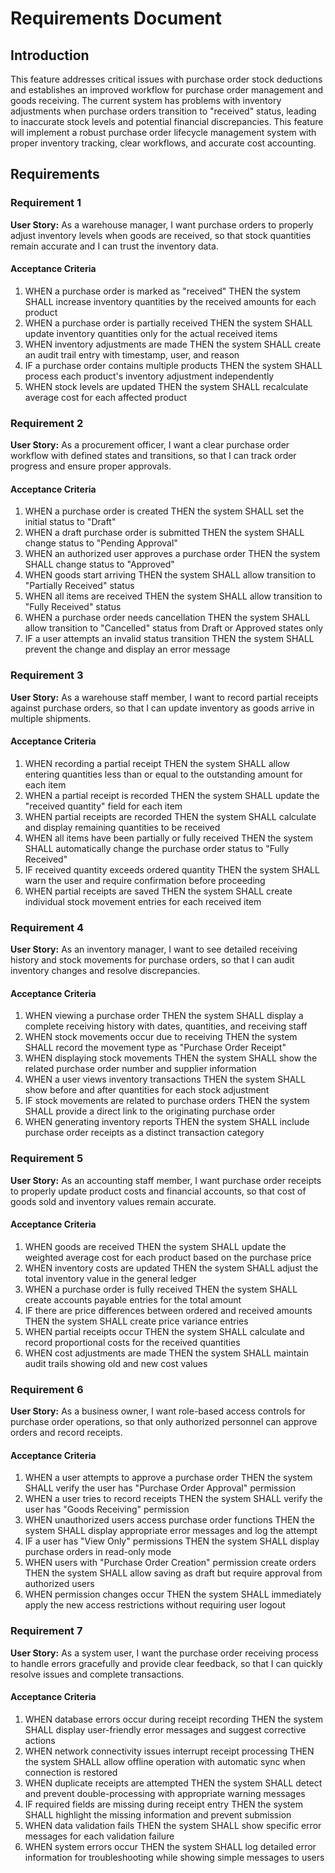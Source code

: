 # Requirements Document

## Introduction

This feature addresses critical issues with purchase order stock deductions and establishes an improved workflow for purchase order management and goods receiving. The current system has problems with inventory adjustments when purchase orders transition to "received" status, leading to inaccurate stock levels and potential financial discrepancies. This feature will implement a robust purchase order lifecycle management system with proper inventory tracking, clear workflows, and accurate cost accounting.

## Requirements

### Requirement 1

**User Story:** As a warehouse manager, I want purchase orders to properly adjust inventory levels when goods are received, so that stock quantities remain accurate and I can trust the inventory data.

#### Acceptance Criteria

1. WHEN a purchase order is marked as "received" THEN the system SHALL increase inventory quantities by the received amounts for each product
2. WHEN a purchase order is partially received THEN the system SHALL update inventory quantities only for the actual received items
3. WHEN inventory adjustments are made THEN the system SHALL create an audit trail entry with timestamp, user, and reason
4. IF a purchase order contains multiple products THEN the system SHALL process each product's inventory adjustment independently
5. WHEN stock levels are updated THEN the system SHALL recalculate average cost for each affected product

### Requirement 2

**User Story:** As a procurement officer, I want a clear purchase order workflow with defined states and transitions, so that I can track order progress and ensure proper approvals.

#### Acceptance Criteria

1. WHEN a purchase order is created THEN the system SHALL set the initial status to "Draft"
2. WHEN a draft purchase order is submitted THEN the system SHALL change status to "Pending Approval" 
3. WHEN an authorized user approves a purchase order THEN the system SHALL change status to "Approved"
4. WHEN goods start arriving THEN the system SHALL allow transition to "Partially Received" status
5. WHEN all items are received THEN the system SHALL allow transition to "Fully Received" status
6. WHEN a purchase order needs cancellation THEN the system SHALL allow transition to "Cancelled" status from Draft or Approved states only
7. IF a user attempts an invalid status transition THEN the system SHALL prevent the change and display an error message

### Requirement 3

**User Story:** As a warehouse staff member, I want to record partial receipts against purchase orders, so that I can update inventory as goods arrive in multiple shipments.

#### Acceptance Criteria

1. WHEN recording a partial receipt THEN the system SHALL allow entering quantities less than or equal to the outstanding amount for each item
2. WHEN a partial receipt is recorded THEN the system SHALL update the "received quantity" field for each item
3. WHEN partial receipts are recorded THEN the system SHALL calculate and display remaining quantities to be received
4. WHEN all items have been partially or fully received THEN the system SHALL automatically change the purchase order status to "Fully Received"
5. IF received quantity exceeds ordered quantity THEN the system SHALL warn the user and require confirmation before proceeding
6. WHEN partial receipts are saved THEN the system SHALL create individual stock movement entries for each received item

### Requirement 4

**User Story:** As an inventory manager, I want to see detailed receiving history and stock movements for purchase orders, so that I can audit inventory changes and resolve discrepancies.

#### Acceptance Criteria

1. WHEN viewing a purchase order THEN the system SHALL display a complete receiving history with dates, quantities, and receiving staff
2. WHEN stock movements occur due to receiving THEN the system SHALL record the movement type as "Purchase Order Receipt"
3. WHEN displaying stock movements THEN the system SHALL show the related purchase order number and supplier information
4. WHEN a user views inventory transactions THEN the system SHALL show before and after quantities for each stock adjustment
5. IF stock movements are related to purchase orders THEN the system SHALL provide a direct link to the originating purchase order
6. WHEN generating inventory reports THEN the system SHALL include purchase order receipts as a distinct transaction category

### Requirement 5

**User Story:** As an accounting staff member, I want purchase order receipts to properly update product costs and financial accounts, so that cost of goods sold and inventory values remain accurate.

#### Acceptance Criteria

1. WHEN goods are received THEN the system SHALL update the weighted average cost for each product based on the purchase price
2. WHEN inventory costs are updated THEN the system SHALL adjust the total inventory value in the general ledger
3. WHEN a purchase order is fully received THEN the system SHALL create accounts payable entries for the total amount
4. IF there are price differences between ordered and received amounts THEN the system SHALL create price variance entries
5. WHEN partial receipts occur THEN the system SHALL calculate and record proportional costs for the received quantities
6. WHEN cost adjustments are made THEN the system SHALL maintain audit trails showing old and new cost values

### Requirement 6

**User Story:** As a business owner, I want role-based access controls for purchase order operations, so that only authorized personnel can approve orders and record receipts.

#### Acceptance Criteria

1. WHEN a user attempts to approve a purchase order THEN the system SHALL verify the user has "Purchase Order Approval" permission
2. WHEN a user tries to record receipts THEN the system SHALL verify the user has "Goods Receiving" permission
3. WHEN unauthorized users access purchase order functions THEN the system SHALL display appropriate error messages and log the attempt
4. IF a user has "View Only" permissions THEN the system SHALL display purchase orders in read-only mode
5. WHEN users with "Purchase Order Creation" permission create orders THEN the system SHALL allow saving as draft but require approval from authorized users
6. WHEN permission changes occur THEN the system SHALL immediately apply the new access restrictions without requiring user logout

### Requirement 7

**User Story:** As a system user, I want the purchase order receiving process to handle errors gracefully and provide clear feedback, so that I can quickly resolve issues and complete transactions.

#### Acceptance Criteria

1. WHEN database errors occur during receipt recording THEN the system SHALL display user-friendly error messages and suggest corrective actions
2. WHEN network connectivity issues interrupt receipt processing THEN the system SHALL allow offline operation with automatic sync when connection is restored
3. WHEN duplicate receipts are attempted THEN the system SHALL detect and prevent double-processing with appropriate warning messages
4. IF required fields are missing during receipt entry THEN the system SHALL highlight the missing information and prevent submission
5. WHEN data validation fails THEN the system SHALL show specific error messages for each validation failure
6. WHEN system errors occur THEN the system SHALL log detailed error information for troubleshooting while showing simple messages to users